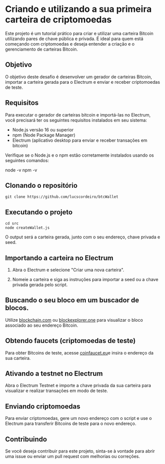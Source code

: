 # Criando e utilizando a sua primeira carteira de criptomoedas

Este projeto é um tutorial prático para criar e utilizar uma carteira Bitcoin utilizando pares de chave pública e privada. É ideal para quem está começando com criptomoedas e deseja entender a criação e o gerenciamento de carteiras Bitcoin.

## Objetivo
O objetivo deste desafio é desenvolver um gerador de carteiras Bitcoin, importar a carteira gerada para o Electrum e enviar e receber criptomoedas de teste.

## Requisitos

Para executar o gerador de carteiras bitcoin e importá-las no Electrum, você precisará ter os seguintes requisitos instalados em seu sistema:

- Node.js versão 16 ou superior
- npm (Node Package Manager)
- Electrum (aplicativo desktop para enviar e receber transações em bitcoin)

Verifique se o Node.js e o npm estão corretamente instalados usando os seguintes comandos:

node -v
npm -v

## Clonando o repositório

```
git clone https://github.com/lucscordeiro/btcWallet
```
## Executando o projeto

```
cd src
node createWallet.js
```
O output será a carteira gerada, junto com o seu endereço, chave privada e seed.

## Importando a carteira no Electrum

1. Abra o Electrum e selecione "Criar uma nova carteira".


2. Nomeie a carteira e siga as instruções para importar a seed ou a chave privada gerada pelo script.


## Buscando o seu bloco em um buscador de blocos. 

Utilize [blockchain.com](https://www.blockchain.com/explorer) ou [blockexplorer.one](https://blockexplorer.one/) para visualizar o bloco associado ao seu endereço Bitcoin.

## Obtendo faucets (criptomoedas de teste)

Para obter Bitcoins de teste, acesse [coinfaucet.eu](https://coinfaucet.eu/)e insira o endereço da sua carteira.


## Ativando a testnet no Electrum

Abra o Electrum Testnet e importe a chave privada da sua carteira para visualizar e realizar transações em modo de teste.

## Enviando criptomoedas

Para enviar criptomoedas, gere um novo endereço com o script e use o Electrum para transferir Bitcoins de teste para o novo endereço.


## Contribuindo

Se você deseja contribuir para este projeto, sinta-se à vontade para abrir uma issue ou enviar um pull request com melhorias ou correções.

